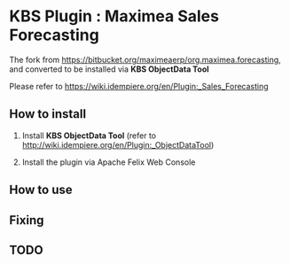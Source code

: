 # KBS Plugin : Maximea Sales Forecasting

The fork from https://bitbucket.org/maximeaerp/org.maximea.forecasting, and converted to be installed via **KBS ObjectData Tool** 

Please refer to https://wiki.idempiere.org/en/Plugin:_Sales_Forecasting

## How to install

1. Install **KBS ObjectData Tool** (refer to http://wiki.idempiere.org/en/Plugin:_ObjectDataTool)

2. Install the plugin via Apache Felix Web Console

## How to use

## Fixing

## TODO
